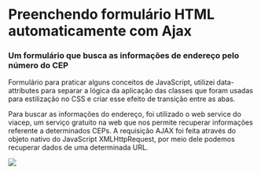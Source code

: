 <h1>
  Preenchendo formulário HTML automaticamente com Ajax 
</h1>
<h3>
  Um formulário que busca as informações de endereço pelo número do CEP
</h3>

<p>Formulário para praticar alguns conceitos de JavaScript, utilizei data-attributes para separar a lógica da aplicação das classes que foram usadas para estilização no CSS e criar esse efeito de transição entre as abas. </p>

<p>
  Para buscar as informações do endereço, foi utilizado o web service do viacep, um serviço gratuito na web que nos permite recuperar informações referente a determinados CEPs.
  A requisição AJAX foi feita através do objeto nativo do JavaScript XMLHttpRequest, por meio dele podemos recuperar dados de uma determinada URL.
</p>

<img src="https://github.com/aremartins/formularioBuscaCep/blob/main/Document.gif?raw=true" />
